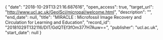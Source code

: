 {
  "date": "2018-10-29T13:21:16.687616", 
  "open_access": true, 
  "target_url": "http://www.ucl.ac.uk/GeolSci/micropal/welcome.html", 
  "description": "", 
  "end_date": null, 
  "title": "MIRACLE : Microfossil Image Recovery and Circulation for Learning and Education", 
  "record_id": "20181029T132116/DlT/GdQTEf3fOm377H7Auw==", 
  "publisher": "ucl.ac.uk", 
  "start_date": null
}

